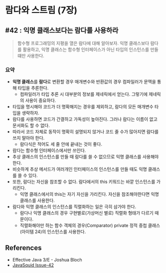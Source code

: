 # 람다와 스트림 (7장)

## #42 : 익명 클래스보다는 람다를 사용하라

> 함수형 프로그래밍의 지평을 열은 람다에 대해 알아보자. 익명 클래스보다 람다를 활용하고, 익명 클래스는 함수형 인터페이스가 아닌 타입의 인스턴스를 만들 떄만 사용한다.

### 요약

- **익명 클래스**를 **람다**로 변환할 경우 매개변수와 반환값의 경우 컴파일러가 문맥을 통해 타입을 추론한다.
  - 컴파일러가 타입 추론 시 대부분의 정보를 제네릭에서 얻는다. 그렇기에 제네릭의 사용이 중요하다.
- 타입을 명시해야 코드가 더 명확해지는 경우를 제외하고, 람다의 모든 매개변수 타입을 생략하자.
- 람다를 사용하면 코드가 간결하고 가독성이 높아진다. 그러나 람다는 이름이 없고 문서화도 할 수 없다.
- 따라서 코드 자체로 동작이 명확히 설명되지 않거나 코드 줄 수가 많아지면 람다를 쓰지 말아야 한다.
  - 람다식은 적어도 세 줄 안에 끝내는 것이 좋다.
- 람다는 함수형 인터페이스에서만 쓰인다.
- 추상 클래스의 인스턴스를 만들 때 람다를 쓸 수 없으므로 익명 클래스를 사용해야 한다.
- 비슷하게 추상 메서드가 여러개인 인터페이스의 인스턴스를 만들 때도 익명 클래스를 쓸 수 있다.
- 또한, 람다는 자신을 참조할 수 없다. 람다에서의 this 키워드는 바깥 인스턴스를 가리킨다.
  - 익명 클래스에서의 this는 자기 자신을 가리킨다. 자신을 참조해야한다면 익명 클래스를 사용한다.
- 람다와 익명 클래스의 인스턴스를 직렬화하는 일은 극히 삼가야 한다.
  - 람다나 익명 클래스의 경우 구현별로(가상머신 별로) 직렬화 형태가 다르기 때문이다.
  - 직렬화해야만 하는 함수 객체의 경우(Comparator) private 정적 중첩 클래스(아이템 24)의 인스턴스를 사용한다. 



## References

- Effective Java 3/E - Joshua Bloch
- [JavaSquid Issue-42](https://github.com/java-squid/effective-java/issues/42)

